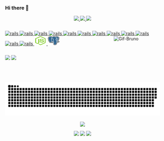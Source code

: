 ### Hi there 👋

<div align="center">
  <a href="https://github.com/brunosequeira1">
  <img height="180em" src="https://github-readme-stats.vercel.app/api?username=brunosequeira1&show_icons=true&theme=chartreuse-dark&include_all_commits=true&count_private=true"/>
  <img height="180em" src="https://github-readme-stats.vercel.app/api/top-langs/?username=brunosequeira1&layout=compact&langs_count=7&theme=chartreuse-dark"/>
  <img height="180em" src="https://github-readme-streak-stats.herokuapp.com/?user=brunosequeira1&show_icons=true&locale=en&layout=compact&theme=chartreuse-dark&line_height=0"/>
 </div>

  ##
  
<div style="display: inline_block">
<img src ="https://cdn.jsdelivr.net/gh/devicons/devicon/icons/java/java-original.svg" alt="rails" width="40" height="40" style="max-width:100%;"></img>
  <img src ="https://cdn.jsdelivr.net/gh/devicons/devicon/icons/html5/html5-original-wordmark.svg" alt="rails" width="40" height="30" style="max-width:100%;"></img>
  <img src ="https://cdn.jsdelivr.net/gh/devicons/devicon/icons/css3/css3-original-wordmark.svg" alt="rails" width="40" height="30" style="max-width:100%;"></img>
  <img src ="https://cdn.jsdelivr.net/gh/devicons/devicon/icons/javascript/javascript-original.svg" alt="rails" width="40" height="30" style="max-width:100%;"></img>
  <img src ="https://cdn.jsdelivr.net/gh/devicons/devicon/icons/git/git-original.svg" alt="rails" width="40" height="30" style="max-width:100%;"></img>
  <img src ="https://cdn.jsdelivr.net/gh/devicons/devicon/icons/angularjs/angularjs-original.svg" alt="rails" width="40" height="30" style="max-width:100%;"></img>
  <img src ="https://cdn.jsdelivr.net/gh/devicons/devicon/icons/bootstrap/bootstrap-plain-wordmark.svg" alt="rails" width="40" height="30" style="max-width:100%;"></img>
  <img src ="https://cdn.jsdelivr.net/gh/devicons/devicon/icons/figma/figma-original.svg" alt="rails" width="40" height="30" style="max-width:100%;"></img>
  <img src ="https://cdn.jsdelivr.net/gh/devicons/devicon/icons/spring/spring-original.svg" alt="rails" width="40" height="30" style="max-width:100%;"></img>
  <img src ="https://cdn.jsdelivr.net/gh/devicons/devicon/icons/typescript/typescript-original.svg" alt="rails" width="40" height="30" style="max-width:100%;"></img>
  <img src ="https://cdn.jsdelivr.net/gh/devicons/devicon/icons/mysql/mysql-original.svg" alt="rails" width="40" height="30" style="max-width:100%;"></img>
  <img src ="https://cdn.jsdelivr.net/gh/devicons/devicon/icons/heroku/heroku-original.svg" alt="rails" width="40" height="30" style="max-width:100%;"></img>
  <img src =https://github.com/devicons/devicon/blob/master/icons/nodejs/nodejs-original.svg alt="rails" width="40" height="30" style="max-width:100%;"></img>
  <img src =https://github.com/devicons/devicon/blob/master/icons/postgresql/postgresql-original.svg alt="rails" width="40" height="30" style="max-width:100%;"></img>

  <img align="right" src="https://i.picasion.com/pic91/c8e01556869ce1830123cbee32f233d9.gif" width="150" height="150" alt="Gif-Bruno">
</div>

  ##
 
 <div> 
  <a href="https://www.linkedin.com/in/sequeirabruno/" target="_blank"><img src="https://img.shields.io/badge/LinkedIn-0077B5?style=for-the-badge&logo=linkedin&logoColor=white" target="_blank"></a> 
    <a href = "mailto:bruno_silth@hotmail.com"><img src="https://img.shields.io/badge/Hotmail-0077B5?style=for-the-badge&logo=microsoft-outlook&logoColor=white" target="_blank"></a>
</div> 
 
 ![Snake animation](https://github.com/brunosequeira1/brunosequeira1/blob/output/github-contribution-grid-snake.svg)
 
 <div align="center"> 
   <img align="center" height="350em" src="https://activity-graph.herokuapp.com/graph?username=brunosequeira1&theme=chartreuse-dark">
   
  <p align="center">
  <img src="https://badges.pufler.dev/visits/brunosequeira1/brunosequeira1"/> 
  <img src="https://badges.pufler.dev/repos/brunosequeira1"/>
  <img src="https://badges.pufler.dev/commits/monthly/brunosequeira1" />
  </div>  
 
